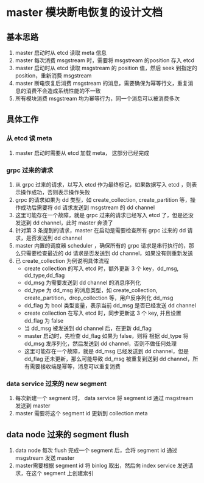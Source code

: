 # master 模块断电恢复的设计文档

## 基本思路
1. master 启动时从 etcd 读取 meta 信息
2. master 每次消费 msgstream 时，需要将 msgstream 的position 存入 etcd
3. master 启动时从 etcd 读取 msgstream 的 position 值，然后 seek 到指定的 position，重新消费 msgstream
4. master 断电恢复后消费 msgstream 的消息，需要确保为幂等行文，重复消息的消费不会造成系统性能的不一致
5. 所有模块消费 msgstream 均为幂等行为，同一个消息可以被消费多次 

## 具体工作

### 从 etcd 读 meta
1. master 启动时需要从 etcd 加载 meta， 这部分已经完成

### grpc 过来的请求
1. 从 grpc 过来的请求，以写入 etcd 作为最终标记，如果数据写入 etcd ，则表示操作成功，否则表示操作失败
2. grpc 的请求如果为 dd 类型，如 create_collection, create_partition 等，操作成功后需要将 dd 请求发送到 msgstream  的 dd channel
3. 这里可能存在一个故障，就是 grpc 过来的请求已经写入 etcd 了，但是还没发送到 dd channel，此时 master 奔溃了
4. 针对第 3 条提到的请求，master 在启动是需要检查所有 grpc 过来的 dd 请求，是否发送到 dd channel
5. master 内置的调度器 scheduler ，确保所有的 grpc 请求是串行执行的，那么只需要检查最近的 dd 请求是否发送到 dd channel，如果没有则重新发送
6. 已 create_collection 为例说明具体流程
    - create collection 的写入 etcd 时，额外更新 3 个 key，dd_msg, dd_type,dd_flag
    - dd_msg 为需要发送到 dd channel 的消息序列化
    - dd_type 为 dd_msg 的消息类型，如 create_collection, create_partition，drop_collection 等，用户反序列化 dd_msg
    - dd_flag 为 bool 类型变量，表示当前 dd_msg 是否已经发送 dd channel
    - create collection 在写入 etcd 时，同步更新这 3 个 key, 并且设置 dd_flag 为 false
    - 当 dd_msg 被发送到 dd channel 后，在更新 dd_flag
    - master 启动时，先检查 dd_flag 如果为 false，则将 根据 dd_type 将 dd_msg 发序列化，然后发送到 dd channel，否则不做任何处理
    - 这里可能存在一个故障，就是 dd_msg 已经发送到 dd channel，但是 dd_flag 还未更新，那么可能导致 dd_msg 被重复到送到 dd channel，所有需要接收端是幂等，消息可以重复消费 

### data service 过来的 new segment
1. 每次新建一个 segment 时， data service 将 segment id 通过 msgstream 发送到 master
2. master 需要将这个 segment id 更新到 collection meta


## data node 过来的 segment flush
1. data node 每次 flush 完成一个 segment 后，会将 segment id 通过 msgstream 发送 master
2. master需要根据 segment id 将 binlog 取出，然后向 index service 发送请求，在这个 segment 上创建索引
